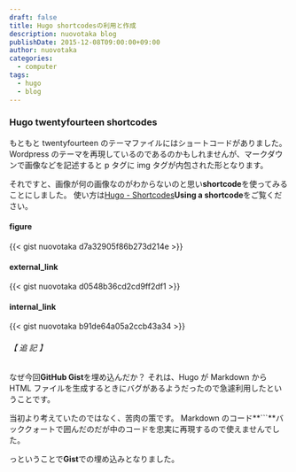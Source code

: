 ```yaml
---
draft: false
title: Hugo shortcodesの利用と作成
description: nuovotaka blog
publishDate: 2015-12-08T09:00:00+09:00
author: nuovotaka
categories:
  - computer
tags:
  - hugo
  - blog
---
```


### Hugo twentyfourteen shortcodes

もともと twentyfourteen のテーマファイルにはショートコードがありました。
Wordpress のテーマを再現しているのであるのかもしれませんが、マークダウンで画像などを記述すると
p タグに img タグが内包された形となります。

それですと、画像が何の画像なのがわからないのと思い**shortcode**を使ってみることにしました。
使い方は[Hugo - Shortcodes](https://gohugo.io/extras/shortcodes/)**Using a shortcode**をご覧ください。

#### figure

{{< gist nuovotaka d7a32905f86b273d214e >}}

#### external_link

{{< gist nuovotaka d0548b36cd2cd9ff2df1 >}}

#### internal_link

{{< gist nuovotaka b91de64a05a2ccb43a34 >}}

###### 【 追 記 】

なぜ今回**GitHub Gist**を埋め込んだか？
それは、Hugo が Markdown から HTML ファイルを生成するときにバグがあるようだったので急遽利用したということです。

当初より考えていたのではなく、苦肉の策です。
Markdown のコード**```**バッククォートで囲んだのだが中のコードを忠実に再現するので使えませんでした。

っということで**Gist**での埋め込みとなりました。
